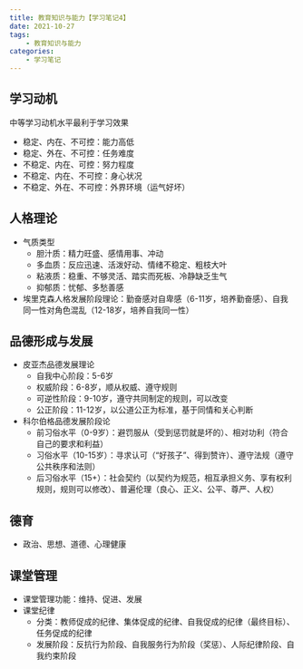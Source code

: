 ```yaml
---
title: 教育知识与能力【学习笔记4】
date: 2021-10-27
tags: 
    - 教育知识与能力
categories: 
    - 学习笔记
---
```

## 学习动机

中等学习动机水平最利于学习效果 
- 稳定、内在、不可控：能力高低 
- 稳定、外在、不可控：任务难度 
- 不稳定、内在、可控：努力程度 
- 不稳定、内在、不可控：身心状况 
- 不稳定、外在、不可控：外界环境（运气好坏）

## 人格理论

-   气质类型
    -   胆汁质：精力旺盛、感情用事、冲动
    -   多血质：反应迅速、活泼好动、情绪不稳定、粗枝大叶
    -   粘液质：稳重、不够灵活、踏实而死板、冷静缺乏生气
    -   抑郁质：忧郁、多愁善感
-   埃里克森人格发展阶段理论：勤奋感对自卑感（6-11岁，培养勤奋感）、自我同一性对角色混乱（12-18岁，培养自我同一性）

## 品德形成与发展

-   皮亚杰品德发展理论
    -   自我中心阶段：5-6岁
    -   权威阶段：6-8岁，顺从权威、遵守规则
    -   可逆性阶段：9-10岁，遵守共同制定的规则，可以改变
    -   公正阶段：11-12岁，以公道公正为标准，基于同情和关心判断
-   科尔伯格品德发展阶段论
    -   前习俗水平（0-9岁）：避罚服从（受到惩罚就是坏的）、相对功利（符合自己的要求和利益）
    -   习俗水平（10-15岁）：寻求认可（“好孩子”、得到赞许）、遵守法规（遵守公共秩序和法则）
    -   后习俗水平（15+）：社会契约（以契约为规范，相互承担义务、享有权利规则，规则可以修改）、普遍伦理（良心、正义、公平、尊严、人权）

## 德育

-   政治、思想、道德、心理健康

## 课堂管理

-   课堂管理功能：维持、促进、发展
-   课堂纪律
    -   分类：教师促成的纪律、集体促成的纪律、自我促成的纪律（最终目标）、任务促成的纪律
    -   发展阶段：反抗行为阶段、自我服务行为阶段（奖惩）、人际纪律阶段、自我约束阶段